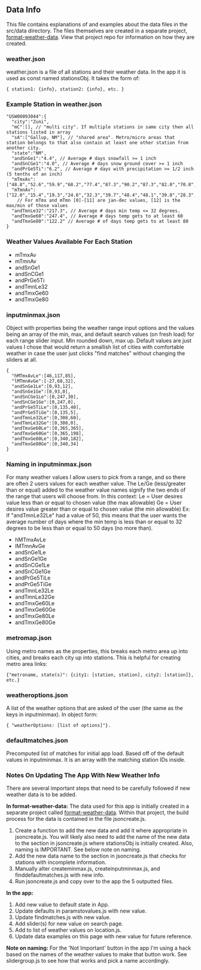 ## Data Info

This file contains explanations of and examples about the data files in the src/data directory. The files themselves are created in a separate project, [format-weather-data](https://github.com/mjbuckley/format-weather-data). View that project repo for information on how they are created.


### weather.json

weather.json is a file of all stations and their weather data. In the app it is used as const named stationsObj.  It takes the form of:

```
{ station1: {info}, station2: {info}, etc. }
```


### Example Station in weather.json

```
"USW00093044":{
  "city":"Zuni",
  "mC":[], // "multi city". If multiple stations in same city then all stations listed in array
  "sA":["Gallup, NM"], // "shared area". Metro/micro areas that station belongs to that also contain at least one other station from another city.
  "state":"NM",
  "andSnGe1":"4.4", // Average # days snowfall >= 1 inch
  "andSnCGe1":"4.0", // Average # days snow ground cover >= 1 inch
  "andPrGe5Ti":"6.2", // Average # days with precipitation >= 1/2 inch (5 tenths of an inch)
  "mTmxAv":["48.8","52.6","59.9","68.2","77.4","87.3","90.2","87.3","82.0","70.8","58.3","49.0",90.2],
  "mTmnAv":["12.0","15.4","19.3","24.6","32.3","39.7","48.4","48.1","39.8","28.3","18.8","12.1",12],
    // For mTmx and mTmn [0]-[11] are jan-dec values, [12] is the max/min of those values
  "andTmnLe32":"217.3", // Average # days min temp <= 32 degrees.
  "andTmxGe60":"247.4", // Average # days temp gets to at least 60
  "andTmxGe80":"122.2" // Average # of days temp gets to at least 80
}
```


### Weather Values Available For Each Station

- mTmxAv
- mTmnAv
- andSnGe1
- andSnCGe1
- andPrGe5Ti
- andTmnLe32
- andTmxGe60
- andTmxGe80


### inputminmax.json

Object with properties being the weather range input options and the values being an array of the min, max, and default search values (on fresh load) for each range slider input. Min rounded down, max up. Default values are just values I chose that would return a smallish list of cities with comfortable weather in case the user just clicks "find matches" without changing the sliders at all.

```
{
  "hMTmxAvLe":[46,117,85],
  "lMTmnAvGe":[-27,68,32],
  "andSnGe1Le":[0,93,12],
  "andSnGe1Ge":[0,93,0],
  "andSnCGe1Le":[0,247,30],
  "andSnCGe1Ge":[0,247,0],
  "andPrGe5TiLe":[0,135,40],
  "andPrGe5TiGe":[0,135,5],
  "andTmnLe32Le":[0,308,60],
  "andTmnLe32Ge":[0,308,0],
  "andTmxGe60Le":[0,365,365],
  "andTmxGe60Ge":[0,365,198],
  "andTmxGe80Le":[0,340,182],
  "andTmxGe80Ge":[0,340,34]
}
```


### Naming in inputminmax.json

For many weather values I allow users to pick from a range, and so there are often 2 users values for each weather value. The Le/Ge (less/greater than or equal) added to the weather value names signify the two ends of the range that users will choose from. In this context:
Le = User desires value less than or equal to chosen value (the max allowable)
Ge = User desires value greater than or equal to chosen value (the min allowable)
Ex: If "andTmnLe32Le" had a value of 50, this means that the user wants the average number of days where the min temp is less than or equal to 32 degrees to be less than or equal to 50 days (no more than).

- hMTmxAvLe
- lMTmnAvGe
- andSnGe1Le
- andSnGe1Ge
- andSnCGe1Le
- andSnCGe1Ge
- andPrGe5TiLe
- andPrGe5TiGe
- andTmnLe32Le
- andTmnLe32Ge
- andTmxGe60Le
- andTmxGe60Ge
- andTmxGe80Le
- andTmxGe80Ge


### metromap.json

Using metro names as the properties, this breaks each metro area up into cities,
and breaks each city up into stations. This is helpful for creating metro area links:

```
{"metroname, state(s)": {city1: [station, station], city2: [station]}, etc.}
```


### weatheroptions.json

A list of the weather options that are asked of the user (the same as the keys in inputminmax). In object form:

```
{ "weatherOptions: [list of options]"}.
```


### defaultmatches.json

Precomputed list of matches for initial app load. Based off of the default values in inputminmax. It is an array with the matching station IDs inside.


### Notes On Updating The App With New Weather Info

There are several important steps that need to be carefully followed if new weather data is to be added.

**In format-weather-data:** The data used for this app is initially created in a separate project called [format-weather-data](https://github.com/mjbuckley/format-weather-data). Within that project, the build process for the data is contained in the file jsoncreate.js.

1. Create a function to add the new data and add it where appropriate in jsoncreate.js. You will likely also need to add the name of the new data to the section in jsoncreate.js where stationsObj is initially created. Also, naming is IMPORTANT. See below note on naming.
2. Add the new data name to the section in jsoncreate.js that checks for stations with incomplete information.
3. Manually alter createminmax.js, createinputminmax.js, and finddefaultmatches.js with new info.
4. Run jsoncreate.js and copy over to the app the 5 outputted files.

**In the app:**

1. Add new value to default state in App.
2. Update defaults in paramstovalues.js with new value.
3. Update findmatches.js with new value.
4. Add slider(s) for new value on search page.
5. Add to list of weather values on location.js.
6. Update data examples on this page with new value for future reference.

**Note on naming:** For the 'Not Important' button in the app I'm using a hack based on the names of the weather values to make that button work. See slidergroup.js to see how that works and pick a name accordingly.
